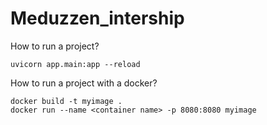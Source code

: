# Meduzzen_intership
How to run a project?
```
uvicorn app.main:app --reload
```

How to run a project with a docker?
```
docker build -t myimage .
docker run --name <container name> -p 8080:8080 myimage
```
